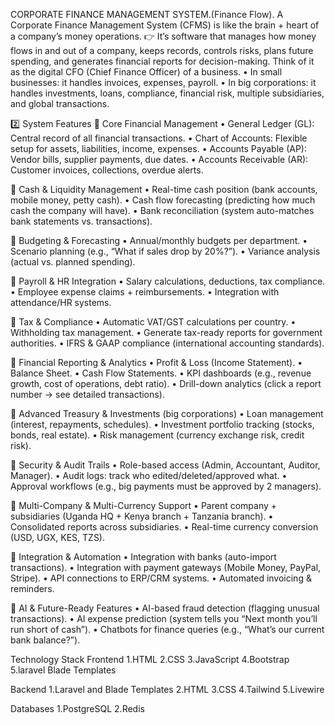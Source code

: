  CORPORATE FINANCE MANAGEMENT SYSTEM.(Finance Flow).
A Corporate Finance Management System (CFMS) is like the brain + heart of a company’s money operations.
👉 It’s software that manages how money flows in and out of a company, keeps records, controls risks, plans future spending, and generates financial reports for decision-making.
Think of it as the digital CFO (Chief Finance Officer) of a business.
    • In small businesses: it handles invoices, expenses, payroll.
    • In big corporations: it handles investments, loans, compliance, financial risk, multiple subsidiaries, and global transactions.

2️⃣ System Features
🔹 Core Financial Management
    • General Ledger (GL): Central record of all financial transactions.
    • Chart of Accounts: Flexible setup for assets, liabilities, income, expenses.
    • Accounts Payable (AP): Vendor bills, supplier payments, due dates.
    • Accounts Receivable (AR): Customer invoices, collections, overdue alerts.

🔹 Cash & Liquidity Management
    • Real-time cash position (bank accounts, mobile money, petty cash).
    • Cash flow forecasting (predicting how much cash the company will have).
    • Bank reconciliation (system auto-matches bank statements vs. transactions).

🔹 Budgeting & Forecasting
    • Annual/monthly budgets per department.
    • Scenario planning (e.g., “What if sales drop by 20%?”).
    • Variance analysis (actual vs. planned spending).

🔹 Payroll & HR Integration
    • Salary calculations, deductions, tax compliance.
    • Employee expense claims + reimbursements.
    • Integration with attendance/HR systems.

🔹 Tax & Compliance
    • Automatic VAT/GST calculations per country.
    • Withholding tax management.
    • Generate tax-ready reports for government authorities.
    • IFRS & GAAP compliance (international accounting standards).

🔹 Financial Reporting & Analytics
    • Profit & Loss (Income Statement).
    • Balance Sheet.
    • Cash Flow Statements.
    • KPI dashboards (e.g., revenue growth, cost of operations, debt ratio).
    • Drill-down analytics (click a report number → see detailed transactions).

🔹 Advanced Treasury & Investments (big corporations)
    • Loan management (interest, repayments, schedules).
    • Investment portfolio tracking (stocks, bonds, real estate).
    • Risk management (currency exchange risk, credit risk).

🔹 Security & Audit Trails
    • Role-based access (Admin, Accountant, Auditor, Manager).
    • Audit logs: track who edited/deleted/approved what.
    • Approval workflows (e.g., big payments must be approved by 2 managers).

🔹 Multi-Company & Multi-Currency Support
    • Parent company + subsidiaries (Uganda HQ + Kenya branch + Tanzania branch).
    • Consolidated reports across subsidiaries.
    • Real-time currency conversion (USD, UGX, KES, TZS).

🔹 Integration & Automation
    • Integration with banks (auto-import transactions).
    • Integration with payment gateways (Mobile Money, PayPal, Stripe).
    • API connections to ERP/CRM systems.
    • Automated invoicing & reminders.

🔹 AI & Future-Ready Features
    • AI-based fraud detection (flagging unusual transactions).
    • AI expense prediction (system tells you “Next month you’ll run short of cash”).
    • Chatbots for finance queries (e.g., “What’s our current bank balance?”).

Technology Stack
Frontend
1.HTML
2.CSS
3.JavaScript
4.Bootstrap
5.laravel Blade Templates

Backend
1.Laravel  and Blade Templates
2.HTML
3.CSS
4.Tailwind
5.Livewire

Databases
1.PostgreSQL
2.Redis